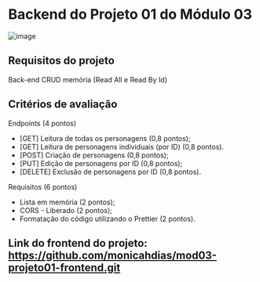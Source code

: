 # Backend do Projeto 01 do Módulo 03

![image](https://user-images.githubusercontent.com/97922536/163698320-a541eb4b-4620-42d8-a6dd-1cd0f1432bfd.png)

## Requisitos do projeto

Back-end CRUD memória (Read All e Read By Id)

## Critérios de avaliação

Endpoints (4 pontos)
- [GET] Leitura de todas os personagens (0,8 pontos);
- [GET] Leitura de personagens individuais (por ID) (0,8 pontos).
- [POST] Criação de personagens (0,8 pontos);
- [PUT] Edição de personagens por ID (0,8 pontos);
- [DELETE] Exclusão de personagens por ID (0,8 pontos).

Requisitos (6 pontos)
- Lista em memória (2 pontos);
- CORS - Liberado (2 pontos);
- Formatação do código utilizando o Prettier (2 pontos).

## Link do frontend do projeto: https://github.com/monicahdias/mod03-projeto01-frontend.git
